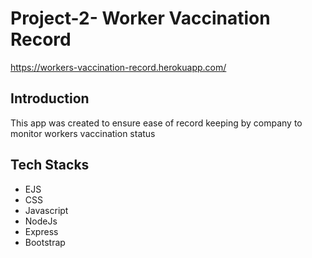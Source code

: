# Project-2- Worker Vaccination Record

https://workers-vaccination-record.herokuapp.com/

## Introduction

This app was created to ensure ease of record keeping by company to monitor workers vaccination status


## Tech Stacks
- EJS
- CSS
- Javascript
- NodeJs
- Express
- Bootstrap

